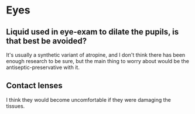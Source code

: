 # Eyes

## Liquid used in eye-exam to dilate the pupils, is that best be avoided?
It's usually a synthetic variant of atropine, and I don't think there has been enough research to be sure, but the main thing to worry about would be the antiseptic-preservative with it.

## Contact lenses
I think they would become uncomfortable if they were damaging the tissues.

